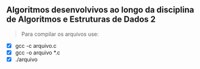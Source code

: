 ## Algoritmos desenvolvivos ao longo da disciplina de Algoritmos e Estruturas de Dados 2

>Para compilar os arquivos use:
- [x] gcc -c arquivo.c
- [x] gcc -o arquivo *.c
- [x] ./arquivo